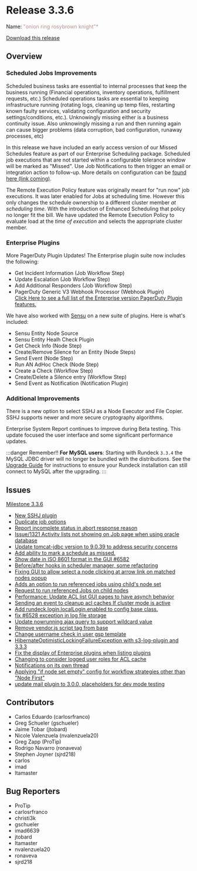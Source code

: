 # Release 3.3.6

Name: <span style="color: rosybrown"><span class="glyphicon glyphicon-knight"></span> "onion ring rosybrown knight"*</span>

[Download this release](https://download.rundeck.com/3.3.6/index.html)

## Overview
### Scheduled Jobs Improvements
Scheduled business tasks are essential to internal processes that keep the business running (Financial operations, inventory operations, fulfillment requests, etc.) Scheduled operations tasks are essential to keeping infrastructure running (rotating logs, cleaning up temp files, restarting known faulty services, validating configuration and security settings/conditions, etc.). Unknowingly missing either is a business continuity issue. Also unknowingly missing a run and then running again can cause bigger problems (data corruption, bad configuration, runaway processes, etc)

In this release we have included an early access version of our Missed Schedules feature as part of our Enterprise Scheduling package. Scheduled job executions that are not started within a configurable tolerance window will be marked as "Missed".  Use Job Notifications to then trigger an email or integration action to follow-up.  More details on configuration can be [found here (link coming)](/administration/cluster/misfiremarking/).

The Remote Execution Policy feature was originally meant for "run now" job executions. It was later enabled for Jobs at scheduling time. However this only changes the schedule ownership to a different cluster member *at scheduling time*.  With the introduction of Enhanced Scheduling that policy no longer fit the bill.  We have updated the Remote Execution Policy to evaluate load at the *time of execution* and selects the appropriate cluster member.

### Enterprise Plugins
More PagerDuty Plugin Updates!  The Enterprise plugin suite now includes the following:
- Get Incident Information (Job Workflow Step)
- Update Escalation (Job Workflow Step)
- Add Additional Responders (Job Workflow Step)
- PagerDuty Generic V3 Webhook Processor (Webhook Plugin)<br>
[Click Here to see a full list of the Enterprise version PagerDuty Plugin features.](https://resources.rundeck.com/plugins/pagerduty-enterprise-plugins/)

We have also worked with [Sensu](https://www.sensu.io/) on a new suite of plugins.  Here is what's included:
- Sensu Entity Node Source
- Sensu Entity Healh Check Plugin
- Get Check Info (Node Step)
- Create/Remove Silence for an Entity (Node Steps)
- Send Event (Node Step)
- Run AN AdHoc Check (Node Step)
- Create a Check (Workflow Step)
- Create/Delete a Silence entry (Workflow Step)
- Send Event as Notification (Notification Plugin)

### Additional Improvements

There is a new option to select SSHJ as a Node Executor and File Copier. SSHJ supports newer and more secure cryptography algorithms.  

Enterprise System Report continues to improve during Beta testing.  This update focused the user interface and some significant performance updates.

:::danger Remember!!
**For MySQL users**: Starting with Rundeck `3.3.4` the MySQL JDBC driver will no longer be
bundled with the distributions. See the [Upgrade Guide](/upgrading/upgrading-to-rundeck-3.3.4.md)
for instructions to ensure your Rundeck installation can still connect to MySQL after
the upgrading.
:::

## Issues

[Milestone 3.3.6](https://github.com/rundeck/rundeck/milestone/155)

* [New SSHJ plugin](https://github.com/rundeck/rundeck/pull/6594)
* [Duplicate job options](https://github.com/rundeck/rundeck/pull/6505)
* [Report incomplete status in abort response reason](https://github.com/rundeck/rundeck/pull/6591)
* [Issue/1321 Activity lists not showing on Job page when using oracle database](https://github.com/rundeck/rundeck/pull/6590)
* [Update tomcat-jdbc version to 9.0.39 to address security concerns](https://github.com/rundeck/rundeck/pull/6589)
* [Add ability to mark a schedule as missed.](https://github.com/rundeck/rundeck/pull/6586)
* [Show date in ISO 8601 format in the GUI #6582](https://github.com/rundeck/rundeck/pull/6583)
* [Before/after hooks in scheduler manager, some refactoring](https://github.com/rundeck/rundeck/pull/6579)
* [Fixing GUI to allow select a node clicking at arrow link on matched nodes popup](https://github.com/rundeck/rundeck/pull/6574)
* [Adds an option to run referenced jobs using child's node set](https://github.com/rundeck/rundeck/pull/6573)
* [Request to run referenced Jobs on child nodes ](https://github.com/rundeck/rundeck/issues/6572)
* [Performance: Update ACL list GUI pages to have asynch behavior](https://github.com/rundeck/rundeck/pull/6568)
* [Sending an event to cleanup acl caches If cluster mode is active](https://github.com/rundeck/rundeck/pull/6567)
* [Add rundeck.login.localLogin.enabled to config base class.](https://github.com/rundeck/rundeck/pull/6563)
* [fix #6528 exception in log file storage](https://github.com/rundeck/rundeck/pull/6562)
* [Update nowrunning ajax query to support wildcard value](https://github.com/rundeck/rundeck/pull/6556)
* [Remove vendor.js script tag from base](https://github.com/rundeck/rundeck/pull/6554)
* [Change username check in user gsp template](https://github.com/rundeck/rundeck/pull/6532)
* [HibernateOptimisticLockingFailureException with s3-log-plugin and 3.3.3](https://github.com/rundeck/rundeck/issues/6528)
* [Fix the display of Enterprise plugins when listing plugins](https://github.com/rundeck/rundeck/pull/6525)
* [Changing to consider logged user roles for ACL cache](https://github.com/rundeck/rundeck/pull/6506)
* [Notifications on its own thread](https://github.com/rundeck/rundeck/pull/6494)
* [Applying "if node set empty" config for workflow strategies other than "Node First"](https://github.com/rundeck/rundeck/pull/6477)
* [update mail plugin to 3.0.0, placeholders for dev mode testing](https://github.com/rundeck/rundeck/pull/6446)

## Contributors

* Carlos Eduardo (carlosrfranco)
* Greg Schueler (gschueler)
* Jaime Tobar (jtobard)
* Nicole Valenzuela (nvalenzuela20)
* Greg Zapp (ProTip)
* Rodrigo Navarro (ronaveva)
* Stephen Joyner (sjrd218)
* carlos
* imad
* ltamaster

## Bug Reporters

* ProTip
* carlosrfranco
* christi3k
* gschueler
* imad6639
* jtobard
* ltamaster
* nvalenzuela20
* ronaveva
* sjrd218
